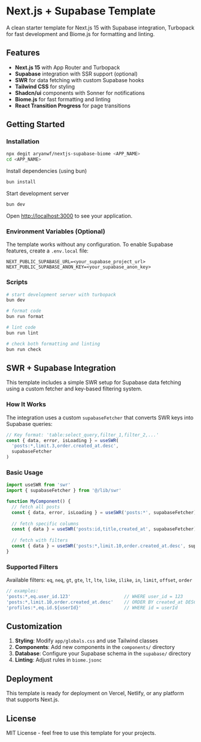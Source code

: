 # Next.js + Supabase Template

A clean starter template for Next.js 15 with Supabase integration, Turbopack for fast development and Biome.js for formatting and linting.

## Features

- **Next.js 15** with App Router and Turbopack
- **Supabase** integration with SSR support (optional)
- **SWR** for data fetching with custom Supabase hooks
- **Tailwind CSS** for styling
- **Shadcn/ui** components with Sonner for notifications
- **Biome.js** for fast formatting and linting
- **React Transition Progress** for page transitions

## Getting Started

### Installation

```bash
npx degit aryanwf/nextjs-supabase-biome <APP_NAME>
cd <APP_NAME>
```

 Install dependencies (using bun)
```bash
bun install
```
 Start development server
```bash
bun dev
```

Open [http://localhost:3000](http://localhost:3000) to see your application.

### Environment Variables (Optional)

The template works without any configuration. To enable Supabase features, create a `.env.local` file:

```env
NEXT_PUBLIC_SUPABASE_URL=<your_supabase_project_url>
NEXT_PUBLIC_SUPABASE_ANON_KEY=<your_supabase_anon_key>
```

### Scripts

```bash
# start development server with turbopack
bun dev

# format code
bun run format

# lint code
bun run lint

# check both formatting and linting
bun run check
```

## SWR + Supabase Integration

This template includes a simple SWR setup for Supabase data fetching using a custom fetcher and key-based filtering system.

### How It Works

The integration uses a custom `supabaseFetcher` that converts SWR keys into Supabase queries:

```typescript
// Key format: 'table:select_query,filter_1,filter_2,...'
const { data, error, isLoading } = useSWR(
  'posts:*,limit.3,order.created_at.desc',
  supabaseFetcher
)
```

### Basic Usage

```typescript
import useSWR from 'swr'
import { supabaseFetcher } from '@/lib/swr'

function MyComponent() {
  // fetch all posts
  const { data, error, isLoading } = useSWR('posts:*', supabaseFetcher)
  
  // fetch specific columns
  const { data } = useSWR('posts:id,title,created_at', supabaseFetcher)
  
  // fetch with filters
  const { data } = useSWR('posts:*,limit.10,order.created_at.desc', supabaseFetcher)
}
```

### Supported Filters

Available filters: `eq`, `neq`, `gt`, `gte`, `lt`, `lte`, `like`, `ilike`, `in`, `limit`, `offset`, `order`

```typescript
// examples:
'posts:*,eq.user_id.123'                    // WHERE user_id = 123
'posts:*,limit.10,order.created_at.desc'    // ORDER BY created_at DESC LIMIT 10
'profiles:*,eq.id.${userId}'                // WHERE id = userId
```

## Customization

1. **Styling**: Modify `app/globals.css` and use Tailwind classes
2. **Components**: Add new components in the `components/` directory
3. **Database**: Configure your Supabase schema in the `supabase/` directory
4. **Linting**: Adjust rules in `biome.jsonc`
## Deployment

This template is ready for deployment on Vercel, Netlify, or any platform that supports Next.js.

## License

MIT License - feel free to use this template for your projects.
